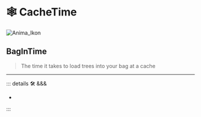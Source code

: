 # 🕸 <anima>CacheTime </anima>

![Anima_Ikon](/Anima/Anima_Ikon.png)

## BagInTime

> The time it takes to load trees into your bag at a cache

---

<!-- =================================================== -->
<!-- =================================================== -->
<!-- =================================================== -->
<!-- =================================================== -->
<!-- =================================================== -->
::: details 🛠 <dev>&&&</dev>

-

:::
